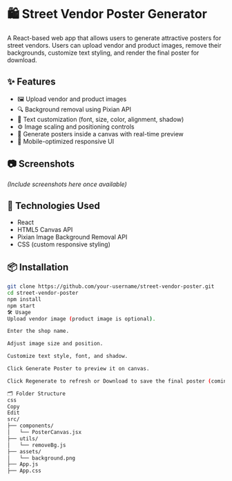 # 🛍️ Street Vendor Poster Generator

A React-based web app that allows users to generate attractive posters for street vendors. Users can upload vendor and product images, remove their backgrounds, customize text styling, and render the final poster for download.

## ✨ Features

- 🖼 Upload vendor and product images
- 🔍 Background removal using Pixian API
- 🎨 Text customization (font, size, color, alignment, shadow)
- ⚙️ Image scaling and positioning controls
- 🧾 Generate posters inside a canvas with real-time preview
- 📱 Mobile-optimized responsive UI

## 📷 Screenshots

*(Include screenshots here once available)*

## 🔧 Technologies Used

- React
- HTML5 Canvas API
- Pixian Image Background Removal API
- CSS (custom responsive styling)

## 📦 Installation

```bash
git clone https://github.com/your-username/street-vendor-poster.git
cd street-vendor-poster
npm install
npm start
🛠 Usage
Upload vendor image (product image is optional).

Enter the shop name.

Adjust image size and position.

Customize text style, font, and shadow.

Click Generate Poster to preview it on canvas.

Click Regenerate to refresh or Download to save the final poster (coming soon).

🗂 Folder Structure
css
Copy
Edit
src/
├── components/
│   └── PosterCanvas.jsx
├── utils/
│   └── removeBg.js
├── assets/
│   └── background.png
├── App.js
├── App.css
